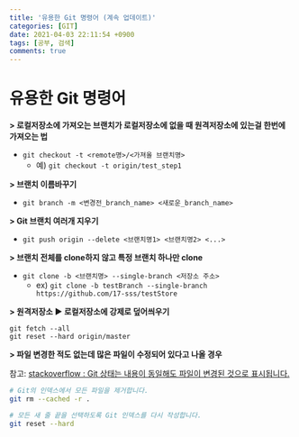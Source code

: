 ```yaml
---
title: '유용한 Git 명령어 (계속 업데이트)'
categories: [GIT]
date: 2021-04-03 22:11:54 +0900
tags: [공부, 검색]
comments: true
---
```


# 유용한 Git 명령어

**> 로컬저장소에 가져오는 브랜치가 로컬저장소에 없을 때 원격저장소에 있는걸 한번에 가져오는 법**

-   `git checkout -t <remote명>/<가져올 브랜치명>`
    -   예) `git checkout -t origin/test_step1`

**> 브랜치 이름바꾸기**

-   `git branch -m <변경전_branch_name> <새로운_branch_name>`

**> Git 브랜치 여러개 지우기**

-   `git push origin --delete <브랜치명1> <브랜치명2> <...>`

**> 브랜치 전체를 clone하지 않고 특정 브랜치 하나만 clone**

-   `git clone -b <브랜치명> --single-branch <저장소 주소>`
    -   ex) `git clone -b testBranch --single-branch https://github.com/17-sss/testStore`

**> 원격저장소 ▶︎ 로컬저장소에 강제로 덮어씌우기**

```
git fetch --all
git reset --hard origin/master
```

**> 파일 변경한 적도 없는데 많은 파일이 수정되어 있다고 나올 경우**

참고: [stackoverflow : Git 상태는 내용이 동일해도 파일이 변경된 것으로 표시됩니다.](https://stackoverflow.com/questions/5787937/git-status-shows-files-as-changed-even-though-contents-are-the-same)

```sh
# Git의 인덱스에서 모든 파일을 제거합니다.
git rm --cached -r .

# 모든 새 줄 끝을 선택하도록 Git 인덱스를 다시 작성합니다.
git reset --hard
```
